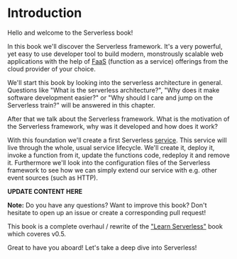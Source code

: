 # Introduction
Hello and welcome to the Serverless book!

In this book we'll discover the Serverless framework. It's a very powerful, yet easy to use developer tool to build modern, monstrously scalable web applications with the help of [FaaS](xx-terminologies.md#faas) (function as a service) offerings from the cloud provider of your choice.

We'll start this book by looking into the serverless architecture in general. Questions like "What is the serverless architecture?", "Why does it make software development easier?" or "Why should I care and jump on the Serverless train?" will be answered in this chapter.

After that we talk about the Serverless framework. What is the motivation of the Serverless framework, why was it developed and how does it work?

With this foundation we'll create a first Serverless [service](xx-terminologies.md#service). This service will live through the whole, usual service lifecycle. We'll create it, deploy it, invoke a function from it, update the functions code, redeploy it and remove it. Furthermore we'll look into the configuration files of the Serverless framework to see how we can simply extend our service with e.g. other event sources (such as HTTP).

**UPDATE CONTENT HERE**

**Note:** Do you have any questions? Want to improve this book? Don't hesitate to open up an issue or create a corresponding pull request!

This book is a complete overhaul / rewrite of the ["Learn Serverless"](https://justserverless.github.io/learnserverless-book) book which coveres v0.5.

Great to have you aboard! Let's take a deep dive into Serverless!
